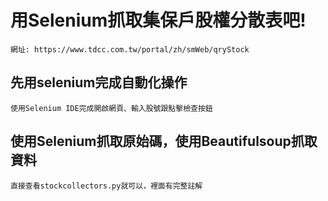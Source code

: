 # 用Selenium抓取集保戶股權分散表吧!
    網址: https://www.tdcc.com.tw/portal/zh/smWeb/qryStock

## 先用selenium完成自動化操作
    使用Selenium IDE完成開啟網頁、輸入股號跟點擊檢查按鈕

## 使用Selenium抓取原始碼，使用Beautifulsoup抓取資料
    直接查看stockcollectors.py就可以，裡面有完整註解